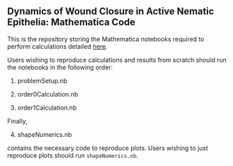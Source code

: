 ## Dynamics of Wound Closure in Active Nematic Epithelia: Mathematica Code

This is the repository storing the Mathematica notebooks required to perform calculations detailed <a href=" 	
https://doi.org/10.48550/arXiv.2506.04922">here</a>.

Users wishing to reproduce calculations and results from scratch should run the notebooks in the following order:

1. problemSetup.nb

2. order0Calculation.nb

3. order1Calculation.nb

Finally, 

4. shapeNumerics.nb

contains the necessary code to reproduce plots. Users wishing to just reproduce plots should run `shapeNumerics.nb`.